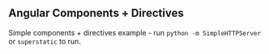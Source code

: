 ## Angular Components + Directives

Simple components + directives example - run `python -m SimpleHTTPServer` or `superstatic` to run.